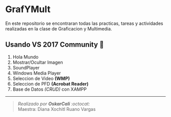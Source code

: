 # GrafYMult

En este repositorio se encontraran todas las practicas, tareas y actividades realizadas en la clase de Graficacion y Multimedia.

Usando VS 2017 Community :purple_heart:
---

1.	Hola Mundo
2.	Mostrar/Ocultar Imagen
3.	SoundPlayer
4.	Windows Media Player
5.	Seleccion de Video **(WMP)**
6.	Seleccion de PFD **(Acrobat Reader)**
7.	Base de Datos _(CRUD)_ con XAMPP

---
> _Realizado por **OskarCali** :octocat:_  
> Maestra: Diana Xochitl Ruano Vargas